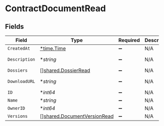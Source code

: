# ContractDocumentRead


## Fields

| Field                                                                      | Type                                                                       | Required                                                                   | Description                                                                | Example                                                                    |
| -------------------------------------------------------------------------- | -------------------------------------------------------------------------- | -------------------------------------------------------------------------- | -------------------------------------------------------------------------- | -------------------------------------------------------------------------- |
| `CreatedAt`                                                                | [*time.Time](https://pkg.go.dev/time#Time)                                 | :heavy_minus_sign:                                                         | N/A                                                                        |                                                                            |
| `Description`                                                              | **string*                                                                  | :heavy_minus_sign:                                                         | N/A                                                                        | This document was uploaded to Contractify.                                 |
| `Dossiers`                                                                 | [][shared.DossierRead](../../models/shared/dossierread.md)                 | :heavy_minus_sign:                                                         | N/A                                                                        |                                                                            |
| `DownloadURL`                                                              | **string*                                                                  | :heavy_minus_sign:                                                         | N/A                                                                        | https://example.org/download-link-signed                                   |
| `ID`                                                                       | **int64*                                                                   | :heavy_minus_sign:                                                         | N/A                                                                        | 1                                                                          |
| `Name`                                                                     | **string*                                                                  | :heavy_minus_sign:                                                         | N/A                                                                        | my-awesome-document.pdf                                                    |
| `OwnerID`                                                                  | **int64*                                                                   | :heavy_minus_sign:                                                         | N/A                                                                        | 1                                                                          |
| `Versions`                                                                 | [][shared.DocumentVersionRead](../../models/shared/documentversionread.md) | :heavy_minus_sign:                                                         | N/A                                                                        |                                                                            |